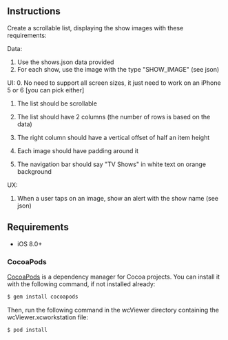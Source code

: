 
## Instructions

Create a scrollable list, displaying the show images with these requirements:

Data:
1. Use the shows.json data provided
2. For each show, use the image with the type "SHOW_IMAGE" (see json)

UI:
0. No need to support all screen sizes, it just need to work on an iPhone 5 or 6 [you can pick either]

1. The list should be scrollable

2. The list should have 2 columns (the number of rows is based on the data)

3. The right column should have a vertical offset of half an item height

4. Each image should have padding around it

5. The navigation bar should say "TV Shows" in white text on orange background

UX:
1. When a user taps on an image, show an alert with the show name (see json)


## Requirements

- iOS 8.0+


### CocoaPods

[CocoaPods](http://cocoapods.org) is a dependency manager for Cocoa projects. You can install it with the following command, if not installed already:

```bash
$ gem install cocoapods
```

Then, run the following command in the wcViewer directory containing the wcViewer.xcworkstation file:

```bash
$ pod install
```
